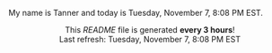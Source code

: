 My name is Tanner and today is Tuesday, November 7, 8:08 PM EST.

<p align="center">This <i>README</i> file is generated <b>every 3 hours</b>!</br>Last refresh: Tuesday, November 7, 8:08 PM EST<br /></p>
